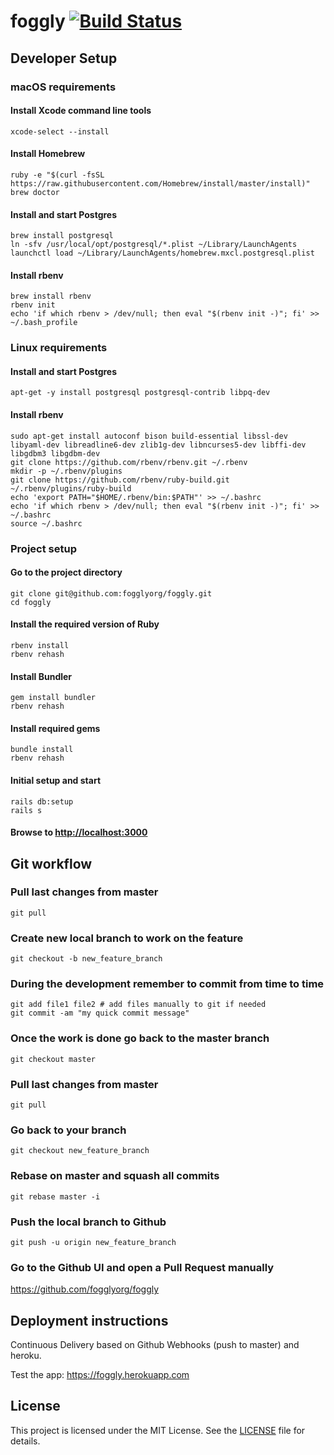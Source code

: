 # foggly [![Build Status](https://travis-ci.org/fogglyorg/foggly.svg?branch=master)](https://travis-ci.org/fogglyorg/foggly)


## Developer Setup

### macOS requirements

#### Install Xcode command line tools

    xcode-select --install

#### Install Homebrew

    ruby -e "$(curl -fsSL https://raw.githubusercontent.com/Homebrew/install/master/install)"
    brew doctor

#### Install and start Postgres

    brew install postgresql
    ln -sfv /usr/local/opt/postgresql/*.plist ~/Library/LaunchAgents
    launchctl load ~/Library/LaunchAgents/homebrew.mxcl.postgresql.plist

#### Install rbenv

    brew install rbenv
    rbenv init
    echo 'if which rbenv > /dev/null; then eval "$(rbenv init -)"; fi' >> ~/.bash_profile


### Linux requirements

#### Install and start Postgres

    apt-get -y install postgresql postgresql-contrib libpq-dev

#### Install rbenv

    sudo apt-get install autoconf bison build-essential libssl-dev libyaml-dev libreadline6-dev zlib1g-dev libncurses5-dev libffi-dev libgdbm3 libgdbm-dev
    git clone https://github.com/rbenv/rbenv.git ~/.rbenv
    mkdir -p ~/.rbenv/plugins
    git clone https://github.com/rbenv/ruby-build.git ~/.rbenv/plugins/ruby-build
    echo 'export PATH="$HOME/.rbenv/bin:$PATH"' >> ~/.bashrc
    echo 'if which rbenv > /dev/null; then eval "$(rbenv init -)"; fi' >> ~/.bashrc
    source ~/.bashrc

### Project setup

#### Go to the project directory

    git clone git@github.com:fogglyorg/foggly.git
    cd foggly

#### Install the required version of Ruby

    rbenv install
    rbenv rehash

#### Install Bundler

    gem install bundler
    rbenv rehash

#### Install required gems

    bundle install
    rbenv rehash

#### Initial setup and start

    rails db:setup
    rails s

#### Browse to <http://localhost:3000>



## Git workflow

### Pull last changes from master

    git pull

### Create new local branch to work on the feature

    git checkout -b new_feature_branch

### During the development remember to commit from time to time

    git add file1 file2 # add files manually to git if needed
    git commit -am "my quick commit message"

### Once the work is done go back to the master branch

    git checkout master

### Pull last changes from master

    git pull

### Go back to your branch

    git checkout new_feature_branch

### Rebase on master and squash all commits

    git rebase master -i

### Push the local branch to Github

    git push -u origin new_feature_branch

### Go to the Github UI and open a Pull Request manually

<https://github.com/fogglyorg/foggly>



## Deployment instructions

Continuous Delivery based on Github Webhooks (push to master) and heroku.

Test the app: https://foggly.herokuapp.com

## License

This project is licensed under the MIT License. See the [LICENSE](LICENSE) file for details.
